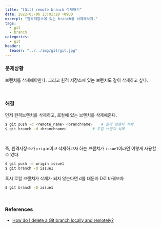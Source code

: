 ```yaml
---
title: "[Git] remote branch 삭제하기"
date: 2022-05-06 13:01:28 +0900
excerpt: "원격저장소에 있는 branch를 삭제해보자."
tags:
  - git
  - branch
categories:
  - git
header:
  teaser: "../../img/git/git.jpg"
---
```




###  문제상황

브랜치를 삭제해야한다. 그리고 원격 저장소에 있는 브랜치도 같이 삭제하고 싶다. 



<br/>

### 해결

먼저 원격브랜치를 삭제하고, 로컬에 있는 브랜치를 삭제해준다. 

```bash
$ git push -d <remote_name> <branchname> 	# 원격 브랜치 삭제
$ git branch -d <branchname>			# 로컬 브랜치 삭제
```



<br/>

즉, 원격저장소가 `origin`이고 삭제하고자 하는 브랜치가 `issue1`이라면 이렇게 사용할 수 있다.

```bash
$ git push -d origin issue1
$ git branch -d issue1
```



혹시 로컬 브랜치가 삭제가 되지 않는다면 d를 대문자 D로 바꿔보자

```bash
$ git branch -D issue1
```



<br/>

### References

- [How do I delete a Git branch locally and remotely?](https://stackoverflow.com/questions/2003505/how-do-i-delete-a-git-branch-locally-and-remotely)